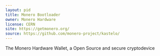 ```yaml
---
layout: pid
title: Monero Bootloader
owner: Monero Hardware
license: CERN
site: https://getmonero.org/
source: https://github.com/monero-project/kastelo/
---
```

The Monero Hardware Wallet, a Open Source and secure cryptodevice
